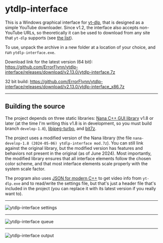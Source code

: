 # ytdlp-interface
This is a Windows graphical interface for [yt-dlp](https://github.com/yt-dlp/yt-dlp), that is designed as a simple YouTube downloader. Since v1.2, the interface also accepts non-YouTube URLs, so theoretically it can be used to download from any site that `yt-dlp` supports (see [the list](https://github.com/yt-dlp/yt-dlp/blob/master/supportedsites.md)).

To use, unpack the archive in a new folder at a location of your choice, and run `ytdlp-interface.exe`.

Download link for the latest version (64 bit): https://github.com/ErrorFlynn/ytdlp-interface/releases/download/v2.13.0/ytdlp-interface.7z

32 bit build: https://github.com/ErrorFlynn/ytdlp-interface/releases/download/v2.13.0/ytdlp-interface_x86.7z


---

## Building the source
The project depends on three static libraries: [Nana C++ GUI library](https://github.com/cnjinhao/nana) v1.8 or later (at the time I'm writing this v1.8 is in development, so you must build branch `develop-1.8`), [libjpeg-turbo](https://github.com/libjpeg-turbo/libjpeg-turbo), and [bit7z](https://github.com/rikyoz/bit7z).

The project uses a modified version of the Nana library (the file `nana-develop-1.8 (2024-05-06) ytdlp-interface mod.7z`). You can still link against the original library, but the modified version has features and behaviors not present in the original (as of June 2024). Most importantly, the modified library ensures that all interface elements follow the chosen color scheme, and that most interface elements scale properly with the system scale factor.

The program also uses [JSON for modern C++](https://github.com/nlohmann/json) to get video info from `yt-dlp.exe` and to read/write the settings file, but that's just a header file that's included in the project (you can replace it with its latest version if you really want to).

---

![ytdlp-interface settings](https://github.com/ErrorFlynn/ytdlp-interface/assets/20293505/adb02d8a-5857-46dc-ad51-fd71c3a6bd96)

---

![ytdlp-interface queue](https://github.com/ErrorFlynn/ytdlp-interface/assets/20293505/86fd2013-4247-4f1e-8038-334ed31a3d4e)

---

![ytdlp-interface output](https://github.com/ErrorFlynn/ytdlp-interface/assets/20293505/a99f8e21-95e0-4641-b589-7211a37ee454)
